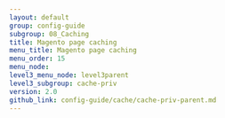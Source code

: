 ```yaml
---
layout: default
group: config-guide
subgroup: 08_Caching
title: Magento page caching
menu_title: Magento page caching
menu_order: 15
menu_node: 
level3_menu_node: level3parent
level3_subgroup: cache-priv
version: 2.0
github_link: config-guide/cache/cache-priv-parent.md
---
```


